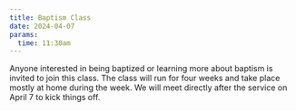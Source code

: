 ```yaml
---
title: Baptism Class
date: 2024-04-07
params:
  time: 11:30am
---
```


Anyone interested in being baptized or learning more about baptism is invited to join this class. The class will run for four weeks and take place mostly at home during the week. We will meet directly after the service on April 7 to kick things off.
